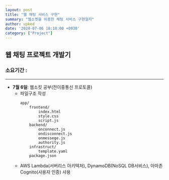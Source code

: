 ```yaml
---
layout: post
title: "웹 채팅 서비스 구현"
summary: "웹소켓을 이용한 채팅 서비스 구현일지"
author: upked
date: '2024-07-06 18:10:00 +0930'
category: ["Project"]
---
```


## 웹 채팅 프로젝트 개발기
### 소요기간 : 
- - -
- **7월 6일**: 웹소킷 공부(전이중통신 프로토콜)
    - 파일구조 작성 
        ```
        app/
            frontend/
                index.html
                style.css
                script.js
            backend/
                onconnect.js
                ondisconnect.js
                onmessege.js
                authority.js
            infrastruct/
                template.yaml
            package.json
        ```
    - AWS Lambda(서버리스 아키텍처), DynamoDB(NoSQL DB서비스), 아마존 Cognito(사용자 인증) 사용

